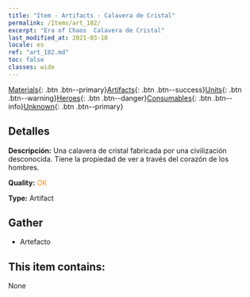 ```yaml
---
title: "Item - Artifacts - Calavera de Cristal"
permalink: /Items/art_182/
excerpt: "Era of Chaos  Calavera de Cristal"
last_modified_at: 2021-03-18
locale: es
ref: "art_182.md"
toc: false
classes: wide
---
```

 [Materials](/es/Items/){: .btn .btn--primary}[Artifacts](/es/Items/Artifacts/){: .btn .btn--success}[Units](/es/Items/Units/){: .btn .btn--warning}[Heroes](/es/Items/Heroes/){: .btn .btn--danger}[Consumables](/es/Items/Consumables/){: .btn .btn--info}[Unknown](/es/Items/Unknown/){: .btn .btn--primary}

## Detalles
 **Descripción:** Una calavera de cristal fabricada por una civilización desconocida. Tiene la propiedad de ver a través del corazón de los hombres.

 **Quality:** <span style="color: #FF8C00">OK</span>

 **Type:** Artifact

## Gather

*    Artefacto 

## This item contains:

  None

